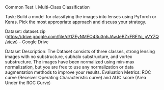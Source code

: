 Common Test I. Multi-Class Classification

Task: Build a model for classifying the images into lenses using PyTorch or Keras. Pick the most appropriate approach and discuss your strategy.

Dataset: dataset.zip (https://drive.google.com/file/d/1ZEyNMEO43u3qhJAwJeBZxFBEYc_pVYZQ/view) - Google Drive

Dataset Description: The Dataset consists of three classes, strong lensing images with no substructure, subhalo substructure, and vortex substructure. The images have been normalized using min-max normalization, but you are free to use any normalization or data augmentation methods to improve your results.
Evaluation Metrics: ROC curve (Receiver Operating Characteristic curve) and AUC score (Area Under the ROC Curve) 
